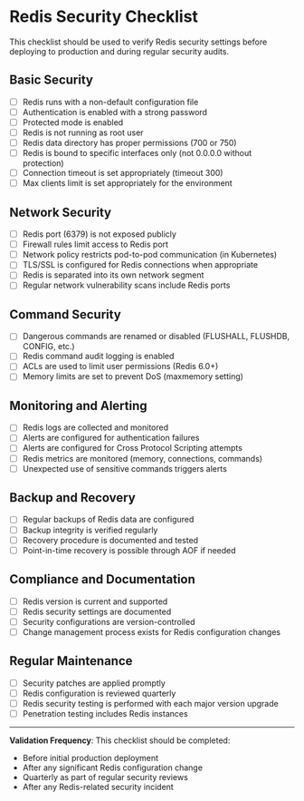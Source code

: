 # Redis Security Checklist

This checklist should be used to verify Redis security settings before deploying to production and during regular security audits.

## Basic Security

- [ ] Redis runs with a non-default configuration file
- [ ] Authentication is enabled with a strong password
- [ ] Protected mode is enabled
- [ ] Redis is not running as root user
- [ ] Redis data directory has proper permissions (700 or 750)
- [ ] Redis is bound to specific interfaces only (not 0.0.0.0 without protection)
- [ ] Connection timeout is set appropriately (timeout 300)
- [ ] Max clients limit is set appropriately for the environment

## Network Security

- [ ] Redis port (6379) is not exposed publicly
- [ ] Firewall rules limit access to Redis port
- [ ] Network policy restricts pod-to-pod communication (in Kubernetes)
- [ ] TLS/SSL is configured for Redis connections when appropriate
- [ ] Redis is separated into its own network segment
- [ ] Regular network vulnerability scans include Redis ports

## Command Security

- [ ] Dangerous commands are renamed or disabled (FLUSHALL, FLUSHDB, CONFIG, etc.)
- [ ] Redis command audit logging is enabled
- [ ] ACLs are used to limit user permissions (Redis 6.0+)
- [ ] Memory limits are set to prevent DoS (maxmemory setting)

## Monitoring and Alerting

- [ ] Redis logs are collected and monitored
- [ ] Alerts are configured for authentication failures
- [ ] Alerts are configured for Cross Protocol Scripting attempts
- [ ] Redis metrics are monitored (memory, connections, commands)
- [ ] Unexpected use of sensitive commands triggers alerts

## Backup and Recovery

- [ ] Regular backups of Redis data are configured
- [ ] Backup integrity is verified regularly
- [ ] Recovery procedure is documented and tested
- [ ] Point-in-time recovery is possible through AOF if needed

## Compliance and Documentation

- [ ] Redis version is current and supported
- [ ] Redis security settings are documented
- [ ] Security configurations are version-controlled
- [ ] Change management process exists for Redis configuration changes

## Regular Maintenance

- [ ] Security patches are applied promptly
- [ ] Redis configuration is reviewed quarterly
- [ ] Redis security testing is performed with each major version upgrade
- [ ] Penetration testing includes Redis instances

---

**Validation Frequency**: This checklist should be completed:
- Before initial production deployment
- After any significant Redis configuration change
- Quarterly as part of regular security reviews
- After any Redis-related security incident
